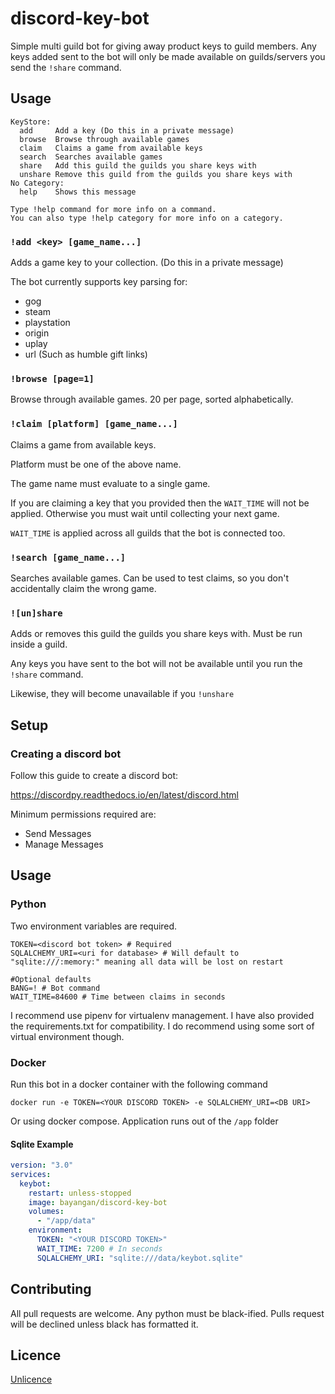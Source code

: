 # discord-key-bot

Simple multi guild bot for giving away product keys to guild members. Any keys added sent to the bot will only be made available on guilds/servers you send the `!share` command.

## Usage

```
KeyStore:
  add     Add a key (Do this in a private message)
  browse  Browse through available games
  claim   Claims a game from available keys
  search  Searches available games
  share   Add this guild the guilds you share keys with
  unshare Remove this guild from the guilds you share keys with
​No Category:
  help    Shows this message

Type !help command for more info on a command.
You can also type !help category for more info on a category.
```

### `!add <key> [game_name...]`

Adds a game key to your collection. (Do this in a private message)

The bot currently supports key parsing for:
- gog
- steam
- playstation
- origin
- uplay
- url (Such as humble gift links)

### `!browse [page=1]`

Browse through available games. 20 per page, sorted alphabetically.

### `!claim [platform] [game_name...]`

Claims a game from available keys.

Platform must be one of the above name.

The game name must evaluate to a single game. 

If you are claiming a key that you provided then the `WAIT_TIME` will not be applied. Otherwise you must wait until collecting your next game.

`WAIT_TIME` is applied across all guilds that the bot is connected too.

### `!search [game_name...]`

Searches available games. Can be used to test claims, so you don't accidentally claim the wrong game.

### `![un]share`

Adds or removes this guild the guilds you share keys with. Must be run inside a guild.

Any keys you have sent to the bot will not be available until you run the `!share` command.

Likewise, they will become unavailable if you `!unshare`

## Setup

### Creating a discord bot

Follow this guide to create a discord bot:

https://discordpy.readthedocs.io/en/latest/discord.html

Minimum permissions required are:
- Send Messages
- Manage Messages

## Usage

### Python

Two environment variables are required.

```shell
TOKEN=<discord bot token> # Required
SQLALCHEMY_URI=<uri for database> # Will default to "sqlite:///:memory:" meaning all data will be lost on restart

#Optional defaults
BANG=! # Bot command
WAIT_TIME=84600 # Time between claims in seconds
```

I recommend use pipenv for virtualenv management. I have also provided the requirements.txt for compatibility. I do recommend using some sort of virtual environment though.

### Docker

Run this bot in a docker container with the following command

```shell
docker run -e TOKEN=<YOUR DISCORD TOKEN> -e SQLALCHEMY_URI=<DB URI> 
```

Or using docker compose. Application runs out of the `/app` folder

#### Sqlite Example

```yaml
version: "3.0"
services:
  keybot:
    restart: unless-stopped
    image: bayangan/discord-key-bot
    volumes:
      - "/app/data"
    environment:
      TOKEN: "<YOUR DISCORD TOKEN>"
      WAIT_TIME: 7200 # In seconds
      SQLALCHEMY_URI: "sqlite:///data/keybot.sqlite"
```

## Contributing

All pull requests are welcome. Any python must be black-ified. Pulls request will be declined unless black has formatted it.

## Licence

[Unlicence](LICENCE)